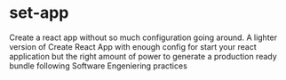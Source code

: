 # set-app
Create a react app without so much configuration going around. A lighter version of Create React App with enough config for start your react application but the right amount of power to generate a production ready bundle following Software Engeniering practices
